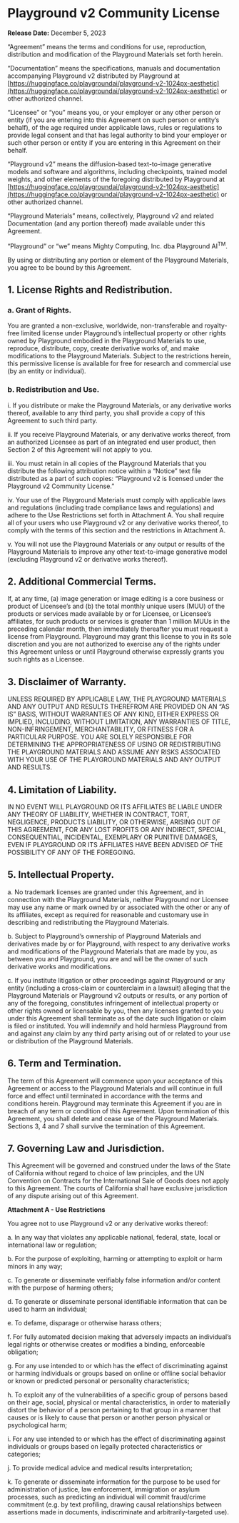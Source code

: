 # Playground v2 Community License

**Release Date:** December 5, 2023

“Agreement” means the terms and conditions for use, reproduction, distribution and modification of the Playground Materials set forth herein.

“Documentation” means the specifications, manuals and documentation accompanying Playground v2 distributed by Playground at [https://huggingface.co/playgroundai/playground-v2-1024px-aesthetic](https://huggingface.co/playgroundai/playground-v2-1024px-aesthetic) or other authorized channel.

“Licensee” or “you” means you, or your employer or any other person or entity (if you are entering into this Agreement on such person or entity’s behalf), of the age required under applicable laws, rules or regulations to provide legal consent and that has legal authority to bind your employer or such other person or entity if you are entering in this Agreement on their behalf.

“Playground v2” means the diffusion-based text-to-image generative models and software and algorithms, including checkpoints, trained model weights, and other elements of the foregoing distributed by Playground at [https://huggingface.co/playgroundai/playground-v2-1024px-aesthetic](https://huggingface.co/playgroundai/playground-v2-1024px-aesthetic) or other authorized channel.

“Playground Materials” means, collectively, Playground v2 and related Documentation (and any portion thereof) made available under this Agreement.

“Playground” or “we” means Mighty Computing, Inc. dba Playground AI<sup>TM</sup>.

By using or distributing any portion or element of the Playground Materials, you agree to be bound by this Agreement.

## 1. License Rights and Redistribution.

### a. Grant of Rights.
You are granted a non-exclusive, worldwide, non-transferable and royalty-free limited license under Playground’s intellectual property or other rights owned by Playground embodied in the Playground Materials to use, reproduce, distribute, copy, create derivative works of, and make modifications to the Playground Materials. Subject to the restrictions herein, this permissive license is available for free for research and commercial use (by an entity or individual).

### b. Redistribution and Use.
i. If you distribute or make the Playground Materials, or any derivative works thereof, available to any third party, you shall provide a copy of this Agreement to such third party.

ii. If you receive Playground Materials, or any derivative works thereof, from an authorized Licensee as part of an integrated end user product, then Section 2 of this Agreement will not apply to you.

iii. You must retain in all copies of the Playground Materials that you distribute the following attribution notice within a “Notice” text file distributed as a part of such copies: “Playground v2 is licensed under the Playground v2 Community License.”

iv. Your use of the Playground Materials must comply with applicable laws and regulations (including trade compliance laws and regulations) and adhere to the Use Restrictions set forth in Attachment A. You shall require all of your users who use Playground v2 or any derivative works thereof, to comply with the terms of this section and the restrictions in Attachment A.

v. You will not use the Playground Materials or any output or results of the Playground Materials to improve any other text-to-image generative model (excluding Playground v2 or derivative works thereof).

## 2. Additional Commercial Terms.
If, at any time, (a) image generation or image editing is a core business or product of Licensee’s and (b) the total monthly unique users (MUU) of the products or services made available by or for Licensee, or Licensee’s affiliates, for such products or services is greater than 1 million MUUs in the preceding calendar month, then immediately thereafter you must request a license from Playground. Playground may grant this license to you in its sole discretion and you are not authorized to exercise any of the rights under this Agreement unless or until Playground otherwise expressly grants you such rights as a Licensee.

## 3. Disclaimer of Warranty.
UNLESS REQUIRED BY APPLICABLE LAW, THE PLAYGROUND MATERIALS AND ANY OUTPUT AND RESULTS THEREFROM ARE PROVIDED ON AN “AS IS” BASIS, WITHOUT WARRANTIES OF ANY KIND, EITHER EXPRESS OR IMPLIED, INCLUDING, WITHOUT LIMITATION, ANY WARRANTIES OF TITLE, NON-INFRINGEMENT, MERCHANTABILITY, OR FITNESS FOR A PARTICULAR PURPOSE. YOU ARE SOLELY RESPONSIBLE FOR DETERMINING THE APPROPRIATENESS OF USING OR REDISTRIBUTING THE PLAYGROUND MATERIALS AND ASSUME ANY RISKS ASSOCIATED WITH YOUR USE OF THE PLAYGROUND MATERIALS AND ANY OUTPUT AND RESULTS.

## 4. Limitation of Liability.
IN NO EVENT WILL PLAYGROUND OR ITS AFFILIATES BE LIABLE UNDER ANY THEORY OF LIABILITY, WHETHER IN CONTRACT, TORT, NEGLIGENCE, PRODUCTS LIABILITY, OR OTHERWISE, ARISING OUT OF THIS AGREEMENT, FOR ANY LOST PROFITS OR ANY INDIRECT, SPECIAL, CONSEQUENTIAL, INCIDENTAL, EXEMPLARY OR PUNITIVE DAMAGES, EVEN IF PLAYGROUND OR ITS AFFILIATES HAVE BEEN ADVISED OF THE POSSIBILITY OF ANY OF THE FOREGOING.

## 5. Intellectual Property.

a. No trademark licenses are granted under this Agreement, and in connection with the Playground Materials, neither Playground nor Licensee may use any name or mark owned by or associated with the other or any of its affiliates, except as required for reasonable and customary use in describing and redistributing the Playground Materials.

b. Subject to Playground’s ownership of Playground Materials and derivatives made by or for Playground, with respect to any derivative works and modifications of the Playground Materials that are made by you, as between you and Playground, you are and will be the owner of such derivative works and modifications.

c. If you institute litigation or other proceedings against Playground or any entity (including a cross-claim or counterclaim in a lawsuit) alleging that the Playground Materials or Playground v2 outputs or results, or any portion of any of the foregoing, constitutes infringement of intellectual property or other rights owned or licensable by you, then any licenses granted to you under this Agreement shall terminate as of the date such litigation or claim is filed or instituted. You will indemnify and hold harmless Playground from and against any claim by any third party arising out of or related to your use or distribution of the Playground Materials.

## 6. Term and Termination.
The term of this Agreement will commence upon your acceptance of this Agreement or access to the Playground Materials and will continue in full force and effect until terminated in accordance with the terms and conditions herein. Playground may terminate this Agreement if you are in breach of any term or condition of this Agreement. Upon termination of this Agreement, you shall delete and cease use of the Playground Materials. Sections 3, 4 and 7 shall survive the termination of this Agreement.

## 7. Governing Law and Jurisdiction.
This Agreement will be governed and construed under the laws of the State of California without regard to choice of law principles, and the UN Convention on Contracts for the International Sale of Goods does not apply to this Agreement. The courts of California shall have exclusive jurisdiction of any dispute arising out of this Agreement.


**Attachment A - Use Restrictions**

You agree not to use Playground v2 or any derivative works thereof:

a. In any way that violates any applicable national, federal, state, local or international law or regulation;

b. For the purpose of exploiting, harming or attempting to exploit or harm minors in any way;

c. To generate or disseminate verifiably false information and/or content with the purpose of harming others;

d. To generate or disseminate personal identifiable information that can be used to harm an individual;

e. To defame, disparage or otherwise harass others;

f. For fully automated decision making that adversely impacts an individual’s legal rights or otherwise creates or modifies a binding, enforceable obligation;

g. For any use intended to or which has the effect of discriminating against or harming individuals or groups based on online or offline social behavior or known or predicted personal or personality characteristics;

h. To exploit any of the vulnerabilities of a specific group of persons based on their age, social, physical or mental characteristics, in order to materially distort the behavior of a person pertaining to that group in a manner that causes or is likely to cause that person or another person physical or psychological harm;

i. For any use intended to or which has the effect of discriminating against individuals or groups based on legally protected characteristics or categories;

j. To provide medical advice and medical results interpretation;

k. To generate or disseminate information for the purpose to be used for administration of justice, law enforcement, immigration or asylum processes, such as predicting an individual will commit fraud/crime commitment (e.g. by text profiling, drawing causal relationships between assertions made in documents, indiscriminate and arbitrarily-targeted use).
